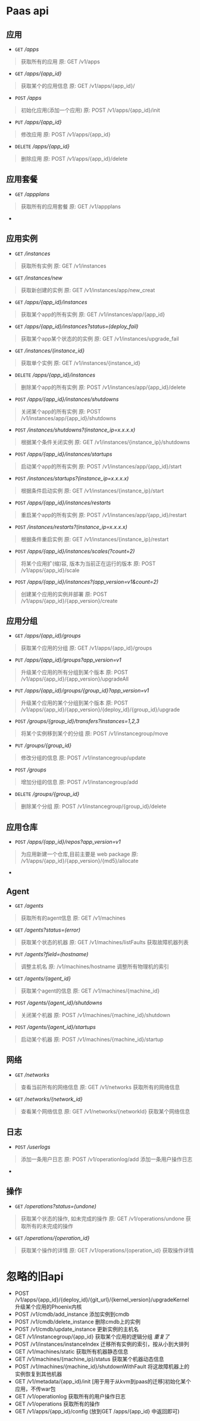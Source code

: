 # Paas api

## 应用
- `GET` */apps*
> 获取所有的应用
> 原: GET /v1/apps

- `GET` */apps/{app_id}*
> 获取某个的应用信息
> 原: GET /v1/apps/{app_id}/

- `POST` */apps*
> 初始化应用(添加一个应用)
> 原: POST /v1/apps/{app_id}/init

- `PUT` */apps/{app_id}*
> 修改应用
> 原: POST /v1/apps/{app_id}

- `DELETE` */apps/{app_id}*
> 删除应用
> 原: POST /v1/apps/{app_id}/delete

## 应用套餐
- `GET` */appplans*
> 获取所有的应用套餐
> 原: GET /v1/appplans

-   
>

## 应用实例
- `GET` */instances*
> 获取所有实例
> 原: GET /v1/instances

- `GET` */instances/new*
> 获取新创建的实例
> 原: GET /v1/instances/app/new_creat

- `GET` */apps/{app_id}/instances*
> 获取某个app的所有实例
> 原: GET /v1/instances/app/{app_id}

- `GET` */apps/{app_id}/instances?status=(deploy_fail)*
> 获取某个app某个状态的的实例
> 原: GET /v1/instances/upgrade_fail

- `GET` */instances/{instance_id}*
> 获取单个实例
> 原: GET /v1/instances/{instance_id}

- `DELETE` */apps/{app_id}/instances*
> 删除某个app的所有实例
> 原: POST /v1/instances/app/{app_id}/delete

- `POST` */apps/{app_id}/instances/shutdowns*
> 关闭某个app的所有实例
> 原: POST /v1/instances/app/{app_id}/shutdowns

- `POST` */instances/shutdowns?(instance_ip=x.x.x.x)*
> 根据某个条件关闭实例
> 原: GET /v1/instances/{instance_ip}/shutdowns

- `POST` */apps/{app_id}/instances/startups*
> 启动某个app的所有实例
> 原: POST /v1/instances/app/{app_id}/start

- `POST` */instances/startups?(instance_ip=x.x.x.x)*
> 根据条件启动实例
> 原: GET /v1/instances/{instance_ip}/start

- `POST` */apps/{app_id}/instances/restarts*
> 重启某个app的所有实例
> 原: POST /v1/instances/app/{app_id}/restart

- `POST` */instances/restarts?(instance_ip=x.x.x.x)*
> 根据条件重启实例
> 原: GET /v1/instances/{instance_ip}/restart

- `POST` */apps/{app_id}/instances/scales(?count=2)*
> 将某个应用扩(缩)容, 版本为当前正在运行的版本
> 原: POST /v1/apps/{app_id}/scale

- `POST` */apps/{app_id}/instances?(app_version=v1&count=2)*
> 创建某个应用的实例并部署
> 原: POST /v1/apps/{app_id}/{app_version}/create


## 应用分组
- `GET` */apps/{app_id}/groups*
> 获取某个应用的分组
> 原: GET /v1/apps/{app_id}/groups

- `PUT` */apps/{app_id}/groups?app_version=v1*
> 升级某个应用的所有分组到某个版本
> 原: POST /v1/apps/{app_id}/{app_version}/upgradeAll

- `PUT` */apps/{app_id}/groups/{group_id}?app_version=v1*
> 升级某个应用的某个分组到某个版本
> 原: POST /v1/apps/{app_id}/{app_version}/{deploy_id}/{group_id}/upgrade

- `POST` */groups/{group_id}/transfers?instances=1,2,3*
> 将某个实例移到某个的分组
> 原: POST /v1/instancegroup/move

- `PUT` */groups/{group_id}*
> 修改分组的信息
> 原: POST /v1/instancegroup/update

- `POST` */groups*
> 增加分组的信息
> 原: POST /v1/instancegroup/add

- `DELETE` */groups/{group_id}*
> 删除某个分组
> 原: POST /v1/instancegroup/{group_id}/delete


## 应用仓库
- `POST` */apps/{app_id}/repos?app_version=v1*
> 为应用新建一个仓库,目前主要是 web package
> 原: /v1/apps/{app_id}/{app_version}/{md5}/allocate 

-   
>

## Agent
- `GET` */agents*
> 获取所有的agent信息
> 原: GET /v1/machines

- `GET` */agents?status=(error)*
> 获取某个状态的机器
> 原: GET /v1/machines/listFaults 获取故障机器列表 

- `PUT` */agents?field=(hostname)*
> 调整主机名
> 原: /v1/machines/hostname 调整所有物理机的索引

- `GET` */agents/{agent_id}*
> 获取某个agent的信息
> 原: GET /v1/machines/{machine_id}

- `POST` */agents/{agent_id}/shutdowns*
> 关闭某个机器
> 原: POST /v1/machines/{machine_id}/shutdown

- `POST` */agents/{agent_id}/startups*
> 启动某个机器
> 原: POST /v1/machines/{machine_id}/startup


## 网络
- `GET` */networks*
> 查看当前所有的网络信息
> 原: GET /v1/networks 获取所有的网络信息

- `GET` */networks/{network_id}*
> 查看某个网络信息
> 原: GET /v1/networks/{networkId} 获取某个网络信息

## 日志
- `POST` */userlogs*
> 添加一条用户日志
> 原: POST /v1/operationlog/add 添加一条用户操作日志

-   
>

## 操作
- `GET` */operations?status=(undone)*
> 获取某个状态的操作, 如未完成的操作
> 原: GET /v1/operations/undone 获取所有的未完成的操作

- `GET` */operations/{operation_id}*
> 获取某个操作的详情
> 原: GET /v1/operations/{operation_id} 获取操作详情


# 忽略的旧api
- POST /v1/apps/{app_id}/{deploy_id}/{git_url}/{kernel_version}/upgradeKernel 升级某个应用的Phoenix内核
- POST /v1/cmdb/add_instance 添加实例到cmdb
- POST /v1/cmdb/delete_instance 删除cmdb上的实例
- POST /v1/cmdb/update_instance 更新实例的主机名
- GET /v1/instancegroup/{app_id} 获取某个应用的逻辑分组 *重复了*
- POST /v1/instances/instanceIndex 迁移所有实例的索引，按从小到大排列
- GET /v1/machines/static 获取所有机器静态信息
- GET /v1/machines/{machine_ip}/status 获取某个机器动态信息
- POST /v1/machines/{machine_id}/shutdownWithFault 将这故障机器上的实例恢复到其他机器
- GET /v1/metadata/{app_id}/init [用于用于从kvm到paas的迁移]初始化某个应用，不传war包
- GET /v1/operationlog 获取所有的用户操作日志
- GET /v1/operations 获取所有的操作
- GET /v1/apps/{app_id}/config (放到GET /apps/{app_id} 中返回即可)
